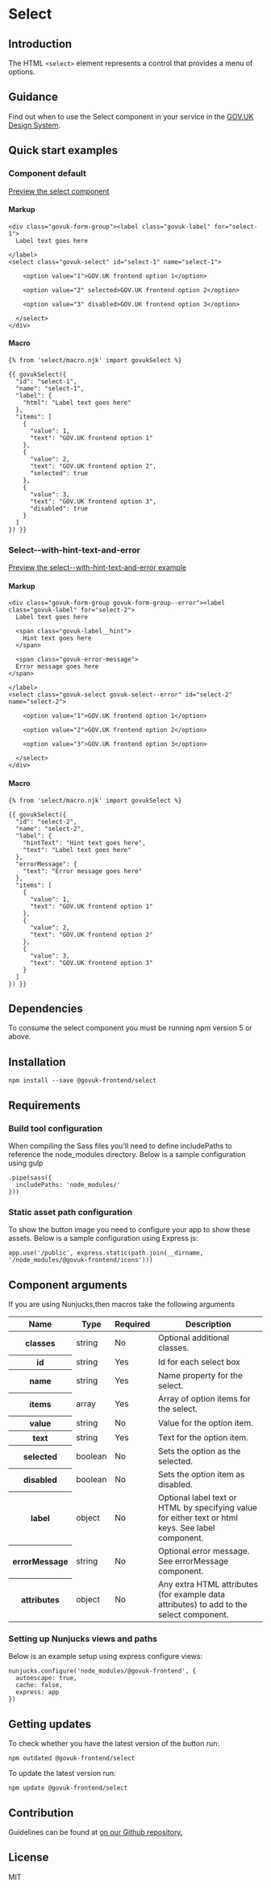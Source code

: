 # Select

## Introduction

The HTML `<select>` element represents a control that provides a menu of options.

## Guidance

Find out when to use the Select component in your service in the [GOV.UK Design System](https://govuk-design-system-production.cloudapps.digital/components/select).

## Quick start examples

### Component default

[Preview the select component](http://govuk-frontend-review.herokuapp.com/components/select/preview)

#### Markup

    <div class="govuk-form-group"><label class="govuk-label" for="select-1">
      Label text goes here

    </label>
    <select class="govuk-select" id="select-1" name="select-1">

        <option value="1">GOV.UK frontend option 1</option>

        <option value="2" selected>GOV.UK frontend option 2</option>

        <option value="3" disabled>GOV.UK frontend option 3</option>

      </select>
    </div>

#### Macro

    {% from 'select/macro.njk' import govukSelect %}

    {{ govukSelect({
      "id": "select-1",
      "name": "select-1",
      "label": {
        "html": "Label text goes here"
      },
      "items": [
        {
          "value": 1,
          "text": "GOV.UK frontend option 1"
        },
        {
          "value": 2,
          "text": "GOV.UK frontend option 2",
          "selected": true
        },
        {
          "value": 3,
          "text": "GOV.UK frontend option 3",
          "disabled": true
        }
      ]
    }) }}

### Select--with-hint-text-and-error

[Preview the select--with-hint-text-and-error example](http://govuk-frontend-review.herokuapp.com/components/select/with-hint-text-and-error/preview)

#### Markup

    <div class="govuk-form-group govuk-form-group--error"><label class="govuk-label" for="select-2">
      Label text goes here

      <span class="govuk-label__hint">
        Hint text goes here
      </span>

      <span class="govuk-error-message">
      Error message goes here
    </span>

    </label>
    <select class="govuk-select govuk-select--error" id="select-2" name="select-2">

        <option value="1">GOV.UK frontend option 1</option>

        <option value="2">GOV.UK frontend option 2</option>

        <option value="3">GOV.UK frontend option 3</option>

      </select>
    </div>

#### Macro

    {% from 'select/macro.njk' import govukSelect %}

    {{ govukSelect({
      "id": "select-2",
      "name": "select-2",
      "label": {
        "hintText": "Hint text goes here",
        "text": "Label text goes here"
      },
      "errorMessage": {
        "text": "Error message goes here"
      },
      "items": [
        {
          "value": 1,
          "text": "GOV.UK frontend option 1"
        },
        {
          "value": 2,
          "text": "GOV.UK frontend option 2"
        },
        {
          "value": 3,
          "text": "GOV.UK frontend option 3"
        }
      ]
    }) }}

## Dependencies

To consume the select component you must be running npm version 5 or above.

## Installation

    npm install --save @govuk-frontend/select

## Requirements

### Build tool configuration

When compiling the Sass files you'll need to define includePaths to reference the node_modules directory. Below is a sample configuration using gulp

    .pipe(sass({
      includePaths: 'node_modules/'
    }))

### Static asset path configuration

To show the button image you need to configure your app to show these assets. Below is a sample configuration using Express js:

    app.use('/public', express.static(path.join(__dirname, '/node_modules/@govuk-frontend/icons')))

## Component arguments

If you are using Nunjucks,then macros take the following arguments

<table class="govuk-table">

<thead class="govuk-table__head">

<tr class="govuk-table__row">

<th class="govuk-table__header" scope="col">Name</th>

<th class="govuk-table__header" scope="col">Type</th>

<th class="govuk-table__header" scope="col">Required</th>

<th class="govuk-table__header" scope="col">Description</th>

</tr>

</thead>

<tbody class="govuk-table__body">

<tr class="govuk-table__row">

<th class="govuk-table__header" scope="row">classes</th>

<td class="govuk-table__cell ">string</td>

<td class="govuk-table__cell ">No</td>

<td class="govuk-table__cell ">Optional additional classes.</td>

</tr>

<tr class="govuk-table__row">

<th class="govuk-table__header" scope="row">id</th>

<td class="govuk-table__cell ">string</td>

<td class="govuk-table__cell ">Yes</td>

<td class="govuk-table__cell ">Id for each select box</td>

</tr>

<tr class="govuk-table__row">

<th class="govuk-table__header" scope="row">name</th>

<td class="govuk-table__cell ">string</td>

<td class="govuk-table__cell ">Yes</td>

<td class="govuk-table__cell ">Name property for the select.</td>

</tr>

<tr class="govuk-table__row">

<th class="govuk-table__header" scope="row">items</th>

<td class="govuk-table__cell ">array</td>

<td class="govuk-table__cell ">Yes</td>

<td class="govuk-table__cell ">Array of option items for the select.</td>

</tr>

<tr class="govuk-table__row">

<th class="govuk-table__header" scope="row">value</th>

<td class="govuk-table__cell ">string</td>

<td class="govuk-table__cell ">No</td>

<td class="govuk-table__cell ">Value for the option item.</td>

</tr>

<tr class="govuk-table__row">

<th class="govuk-table__header" scope="row">text</th>

<td class="govuk-table__cell ">string</td>

<td class="govuk-table__cell ">Yes</td>

<td class="govuk-table__cell ">Text for the option item.</td>

</tr>

<tr class="govuk-table__row">

<th class="govuk-table__header" scope="row">selected</th>

<td class="govuk-table__cell ">boolean</td>

<td class="govuk-table__cell ">No</td>

<td class="govuk-table__cell ">Sets the option as the selected.</td>

</tr>

<tr class="govuk-table__row">

<th class="govuk-table__header" scope="row">disabled</th>

<td class="govuk-table__cell ">boolean</td>

<td class="govuk-table__cell ">No</td>

<td class="govuk-table__cell ">Sets the option item as disabled.</td>

</tr>

<tr class="govuk-table__row">

<th class="govuk-table__header" scope="row">label</th>

<td class="govuk-table__cell ">object</td>

<td class="govuk-table__cell ">No</td>

<td class="govuk-table__cell ">Optional label text or HTML by specifying value for either text or html keys. See label component.</td>

</tr>

<tr class="govuk-table__row">

<th class="govuk-table__header" scope="row">errorMessage</th>

<td class="govuk-table__cell ">string</td>

<td class="govuk-table__cell ">No</td>

<td class="govuk-table__cell ">Optional error message. See errorMessage component.</td>

</tr>

<tr class="govuk-table__row">

<th class="govuk-table__header" scope="row">attributes</th>

<td class="govuk-table__cell ">object</td>

<td class="govuk-table__cell ">No</td>

<td class="govuk-table__cell ">Any extra HTML attributes (for example data attributes) to add to the select component.</td>

</tr>

</tbody>

</table>

### Setting up Nunjucks views and paths

Below is an example setup using express configure views:

    nunjucks.configure('node_modules/@govuk-frontend', {
      autoescape: true,
      cache: false,
      express: app
    })

## Getting updates

To check whether you have the latest version of the button run:

    npm outdated @govuk-frontend/select

To update the latest version run:

    npm update @govuk-frontend/select

## Contribution

Guidelines can be found at [on our Github repository.](https://github.com/alphagov/govuk-frontend/blob/master/CONTRIBUTING.md "link to contributing guidelines on our github repository")

## License

MIT